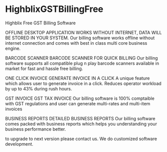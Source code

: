 # HighblixGSTBillingFree
Highblix Free GST Billing Software

OFFLINE DESKTOP APPLICATION
WORKS WITHOUT INTERNET, DATA WILL BE STORED IN YOUR SYSTEM.
Our billing software works offline without internet connection and comes with best in class multi core business engine.


BARCODE SCANNER
BARCODE SCANNER FOR QUICK BILLING
Our billing software supports all compatible plug n play barcode scanners available in market for fast and hassle free billing.

ONE CLICK INVOICE
GENERATE INVOICE IN A CLICK
A unique feature which allows user to generate invoice in a click. Reduces operator workload by up to 43% during rush hours.

GST INVOICE
GST TAX INVOICE
Our billing software is 100% comptaible with GST regulations and user can generate multi-rates and multi-item invoices

BUSINESS REPORTS
DETAILED BUSINESS REPORTS
Our billing software comes packed with  business reports which helps you understanding your business performance better.

to upgrade to next version please contact us.
We do customized software development.
